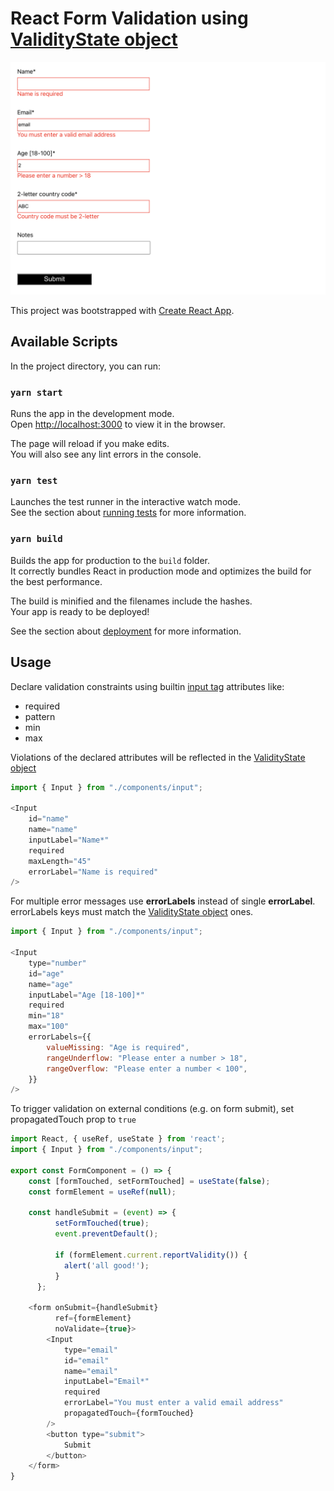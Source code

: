 # React Form Validation using [ValidityState object](https://developer.mozilla.org/en-US/docs/Web/API/ValidityState)

![Form Validation Demo](./screenshot.png)

This project was bootstrapped with [Create React App](https://github.com/facebook/create-react-app).

## Available Scripts

In the project directory, you can run:

### `yarn start`

Runs the app in the development mode.\
Open [http://localhost:3000](http://localhost:3000) to view it in the browser.

The page will reload if you make edits.\
You will also see any lint errors in the console.

### `yarn test`

Launches the test runner in the interactive watch mode.\
See the section about [running tests](https://facebook.github.io/create-react-app/docs/running-tests) for more information.

### `yarn build`

Builds the app for production to the `build` folder.\
It correctly bundles React in production mode and optimizes the build for the best performance.

The build is minified and the filenames include the hashes.\
Your app is ready to be deployed!

See the section about [deployment](https://facebook.github.io/create-react-app/docs/deployment) for more information.

## Usage

Declare validation constraints using builtin [input tag](https://www.w3schools.com/tags/tag_input.asp) attributes like:

- required
- pattern
- min
- max

Violations of the declared attributes will be reflected in the [ValidityState object](https://developer.mozilla.org/en-US/docs/Web/API/ValidityState)

```Javascript
import { Input } from "./components/input";

<Input
    id="name"
    name="name"
    inputLabel="Name*"
    required
    maxLength="45"
    errorLabel="Name is required"
/>
```

For multiple error messages use **errorLabels** instead of single **errorLabel**. errorLabels keys must match the [ValidityState object](https://developer.mozilla.org/en-US/docs/Web/API/ValidityState) ones.

```Javascript
import { Input } from "./components/input";

<Input
    type="number"
    id="age"
    name="age"
    inputLabel="Age [18-100]*"
    required
    min="18"
    max="100"
    errorLabels={{
        valueMissing: "Age is required",
        rangeUnderflow: "Please enter a number > 18",
        rangeOverflow: "Please enter a number < 100",
    }}
/>
```

To trigger validation on external conditions (e.g. on form submit), set propagatedTouch prop to `true` 

```Javascript
import React, { useRef, useState } from 'react';
import { Input } from "./components/input";

export const FormComponent = () => {
    const [formTouched, setFormTouched] = useState(false);
    const formElement = useRef(null);
    
    const handleSubmit = (event) => {
          setFormTouched(true);
          event.preventDefault();
          
          if (formElement.current.reportValidity()) {
            alert('all good!');
          }
      };
    
    <form onSubmit={handleSubmit}
          ref={formElement}
          noValidate={true}>
        <Input
            type="email"
            id="email"
            name="email"
            inputLabel="Email*"
            required
            errorLabel="You must enter a valid email address"
            propagatedTouch={formTouched}
        />
        <button type="submit">
            Submit
        </button>
    </form>
}
```